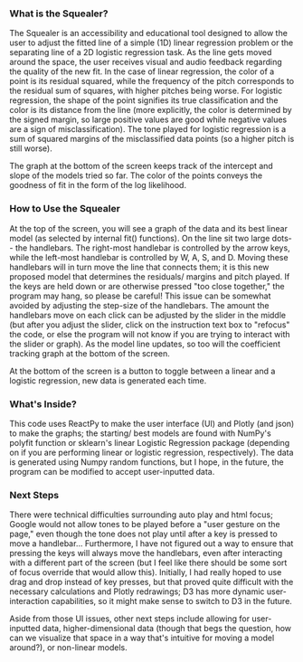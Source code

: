### What is the Squealer?
The Squealer is an accessibility and educational tool designed to allow the user to adjust the fitted line of a simple 
(1D) linear regression problem or the separating line of a 2D logistic regression task. As the line gets moved around the space, the user 
receives visual and audio feedback regarding the quality of the new fit. In the case of linear regression,
the color of a point is its residual squared, while the frequency of the pitch corresponds to the residual sum of squares, 
with higher pitches being worse. For logistic regression, the shape of the point signifies its true classification and the color
is its distance from the line (more explicitly, the color is determined by the signed margin, so large positive values 
are good while negative values are a sign of misclassification). The tone played for logistic regression is a sum of 
squared margins of the misclassified data points (so a higher pitch is still worse). 

The graph at the bottom of the screen keeps track of the intercept and slope of the models tried so far. The color of the
points conveys the goodness of fit in the form of the log likelihood.

### How to Use the Squealer
At the top of the screen, you will see a graph of the data and its best linear model (as selected by internal fit() functions). 
On the line sit two large dots-- the handlebars. The right-most handlebar is controlled by the arrow keys,
while the left-most handlebar is controlled by W, A, S, and D. Moving these handlebars will in turn move the line that
connects them; it is this new proposed model that determines the residuals/ margins and pitch played. If the keys are
held down or are otherwise pressed "too close together," the program may hang, so please be careful! This issue can be
somewhat avoided by adjusting the step-size of the handlebars. The amount the
handlebars move on each click can be adjusted by the slider in the middle (but after you adjust the slider, click on the
instruction text box to "refocus" the code, or else the program will not know if you are trying to interact with the 
slider or graph). As the model line updates, so too will the coefficient tracking graph at the bottom of the screen. 

At the bottom of the screen is a button to toggle between a linear and a logistic regression, new data is generated each time.

### What's Inside?
This code uses ReactPy to make the user interface (UI) and Plotly (and json) to make the graphs; the starting/ best models 
are found with NumPy's polyfit function or sklearn's linear Logistic Regression package (depending on if you are 
performing linear or logistic regression, respectively). The data is generated using Numpy random functions, but I hope,
in the future, the program can be modified to accept user-inputted data.

### Next Steps
There were technical difficulties surrounding auto play and html focus; Google would not allow tones to be played 
before a "user gesture on the page," even though the tone does not play until after a key is pressed to move a 
handlebar... Furthermore, I have not figured out a way to ensure that pressing the keys will always move the handlebars,
even after interacting with a different part of the screen (but I feel like there should be some sort of focus override 
that would allow this). Initially, I had really hoped to use drag and drop instead of key presses, but that proved quite
difficult with the necessary calculations and Plotly redrawings; D3 has more dynamic user-interaction capabilities, so 
it might make sense to switch to D3 in the future. 

Aside from those UI issues, other next steps include allowing for user-inputted data, higher-dimensional data (though that
begs the question, how can we visualize that space in a way that's intuitive for moving a model around?), or non-linear models. 




